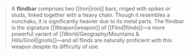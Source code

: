 > A **flindbar** comprises two [[Iron|iron]] bars, ringed with spikes or studs, linked together with a heavy chain. Though it resembles a nunchaku, it is significantly heavier due to its metal parts. The flindbar is the signature [[Weapon|weapon]] of [[Flind|flinds]]—a more powerful variant of [[World/Geography/Mountains & Hills/Gnoll|gnolls]]—and all flinds are naturally proficient with this weapon despite its difficulty of use.







